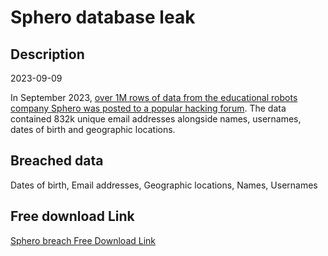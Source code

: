 # Sphero database leak

## Description

2023-09-09

In September 2023, <a href="https://www.safetydetectives.com/news/sphero-leak-report/" target="_blank" rel="noopener">over 1M rows of data from the educational robots company Sphero was posted to a popular hacking forum</a>. The data contained 832k unique email addresses alongside names, usernames, dates of birth and geographic locations.

## Breached data

Dates of birth, Email addresses, Geographic locations, Names, Usernames

## Free download Link

[Sphero breach Free Download Link](https://link-to.net/1229997/959.0718647402309/dynamic/?r=aHR0cHM6Ly93d3cubWVkaWFmaXJlLmNvbS92aWV3L2RRMnFWOXB6a3AwQ2NzUi9zcGhlcm8uY29tL2ZpbGU=)